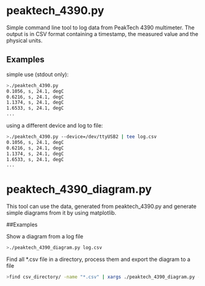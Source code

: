 # peaktech_4390.py

Simple command line tool to log data from PeakTech 4390 multimeter.
The output is in CSV format containing a timestamp, the measured value and the physical units.

## Examples

simple use (stdout only):

```bash
>./peaktech_4390.py
0.1056, s, 24.1, degC
0.6216, s, 24.1, degC
1.1374, s, 24.1, degC
1.6533, s, 24.1, degC
...
```

using a different device and log to file:

```bash
>./peaktech_4390.py --device=/dev/ttyUSB2 | tee log.csv
0.1056, s, 24.1, degC
0.6216, s, 24.1, degC
1.1374, s, 24.1, degC
1.6533, s, 24.1, degC
...
```

# peaktech_4390_diagram.py

This tool can use the data, generated from peaktech_4390.py and generate simple diagrams
from it by using matplotlib.

##Examples

Show a diagram from a log file

```bash
>./peaktech_4390_diagram.py log.csv
```

Find all *.csv file in a directory, process them and export the diagram to a file

```bash
>find csv_directory/ -name "*.csv" | xargs ./peaktech_4390_diagram.py -o diagram.svg
```
